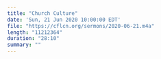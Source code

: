 ```yaml
---
title: "Church Culture"
date: 'Sun, 21 Jun 2020 10:00:00 EDT'
file: "https://cflcn.org/sermons/2020-06-21.m4a"
length: "11212364"
duration: "28:10"
summary: ""
---
```

